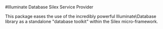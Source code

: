 #Illuminate Database Silex Service Provider

This package eases the use of the incredibly powerful Illuminate\Database library as a standalone "database toolkit" within the Silex micro-framework.